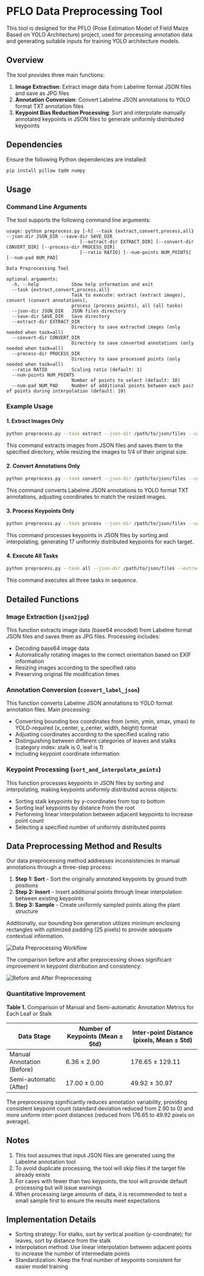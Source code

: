 # PFLO Data Preprocessing Tool

This tool is designed for the PFLO (Pose Estimation Model of Field Maize Based on YOLO Architecture) project, used for processing annotation data and generating suitable inputs for training YOLO architecture models.

## Overview

The tool provides three main functions:

1. **Image Extraction**: Extract image data from Labelme format JSON files and save as JPG files
2. **Annotation Conversion**: Convert Labelme JSON annotations to YOLO format TXT annotation files
3. **Keypoint Bias Reduction Processing**: Sort and interpolate manually annotated keypoints in JSON files to generate uniformly distributed keypoints

## Dependencies

Ensure the following Python dependencies are installed:

```bash
pip install pillow tqdm numpy
```

## Usage

### Command Line Arguments

The tool supports the following command line arguments:

```
usage: python preprocess.py [-h] --task {extract,convert,process,all} --json-dir JSON_DIR --save-dir SAVE_DIR
                           [--extract-dir EXTRACT_DIR] [--convert-dir CONVERT_DIR] [--process-dir PROCESS_DIR]
                           [--ratio RATIO] [--num-points NUM_POINTS] [--num-pad NUM_PAD]

Data Preprocessing Tool

optional arguments:
  -h, --help            Show help information and exit
  --task {extract,convert,process,all}
                        Task to execute: extract (extract images), convert (convert annotations), 
                        process (process points), all (all tasks)
  --json-dir JSON_DIR   JSON files directory
  --save-dir SAVE_DIR   Save directory
  --extract-dir EXTRACT_DIR
                        Directory to save extracted images (only needed when task=all)
  --convert-dir CONVERT_DIR
                        Directory to save converted annotations (only needed when task=all)
  --process-dir PROCESS_DIR
                        Directory to save processed points (only needed when task=all)
  --ratio RATIO         Scaling ratio (default: 1)
  --num-points NUM_POINTS
                        Number of points to select (default: 10)
  --num-pad NUM_PAD     Number of additional points between each pair of points during interpolation (default: 10)
```

### Example Usage

#### 1. Extract Images Only

```bash
python preprocess.py --task extract --json-dir /path/to/json/files --save-dir /path/to/save/images --ratio 4
```

This command extracts images from JSON files and saves them to the specified directory, while resizing the images to 1/4 of their original size.

#### 2. Convert Annotations Only

```bash
python preprocess.py --task convert --json-dir /path/to/json/files --save-dir /path/to/save/labels --ratio 4
```

This command converts Labelme JSON annotations to YOLO format TXT annotations, adjusting coordinates to match the resized images.

#### 3. Process Keypoints Only

```bash
python preprocess.py --task process --json-dir /path/to/json/files --save-dir /path/to/save/processed/json --num-points 17 --num-pad 10
```

This command processes keypoints in JSON files by sorting and interpolating, generating 17 uniformly distributed keypoints for each target.

#### 4. Execute All Tasks

```bash
python preprocess.py --task all --json-dir /path/to/json/files --extract-dir /path/to/save/images --convert-dir /path/to/save/labels --process-dir /path/to/save/processed/json --ratio 4 --num-points 17 --num-pad 10
```

This command executes all three tasks in sequence.

## Detailed Functions

### Image Extraction (`json2jpg`)

This function extracts image data (base64 encoded) from Labelme format JSON files and saves them as JPG files. Processing includes:

- Decoding base64 image data
- Automatically rotating images to the correct orientation based on EXIF information
- Resizing images according to the specified ratio
- Preserving original file modification times

### Annotation Conversion (`convert_label_json`)

This function converts Labelme JSON annotations to YOLO format annotation files. Main processing:

- Converting bounding box coordinates from (xmin, ymin, xmax, ymax) to YOLO-required (x_center, y_center, width, height) format
- Adjusting coordinates according to the specified scaling ratio
- Distinguishing between different categories of leaves and stalks (category index: stalk is 0, leaf is 1)
- Including keypoint coordinate information

### Keypoint Processing (`sort_and_interpolate_points`)

This function processes keypoints in JSON files by sorting and interpolating, making keypoints uniformly distributed across objects:

- Sorting stalk keypoints by y-coordinates from top to bottom
- Sorting leaf keypoints by distance from the root
- Performing linear interpolation between adjacent keypoints to increase point count
- Selecting a specified number of uniformly distributed points

## Data Preprocessing Method and Results

Our data preprocessing method addresses inconsistencies in manual annotations through a three-step process:

1. **Step 1: Sort** - Sort the originally annotated keypoints by ground truth positions
2. **Step 2: Insert** - Insert additional points through linear interpolation between existing keypoints
3. **Step 3: Sample** - Create uniformly sampled points along the plant structure

Additionally, our bounding box generation utilizes minimum enclosing rectangles with optimized padding (25 pixels) to provide adequate contextual information.

![Data Preprocessing Workflow](https://github.com/Akacaesarp/PFLO/blob/master/figure/3.png)

The comparison before and after preprocessing shows significant improvement in keypoint distribution and consistency:

![Before and After Preprocessing](https://github.com/Akacaesarp/PFLO/blob/master/figure/4.svg)

### Quantitative Improvement

**Table 1.** Comparison of Manual and Semi-automatic Annotation Metrics for Each Leaf or Stalk

| Data Stage | Number of Keypoints (Mean ± Std) | Inter-point Distance (pixels, Mean ± Std) |
|------------|----------------------------------|-------------------------------------------|
| Manual Annotation (Before) | 6.36 ± 2.90 | 176.65 ± 129.11 |
| Semi-automatic (After) | 17.00 ± 0.00 | 49.92 ± 30.97 |

The preprocessing significantly reduces annotation variability, providing consistent keypoint count (standard deviation reduced from 2.90 to 0) and more uniform inter-point distances (reduced from 176.65 to 49.92 pixels on average).

## Notes

1. This tool assumes that input JSON files are generated using the Labelme annotation tool
2. To avoid duplicate processing, the tool will skip files if the target file already exists
3. For cases with fewer than two keypoints, the tool will provide default processing but will issue warnings
4. When processing large amounts of data, it is recommended to test a small sample first to ensure the results meet expectations

## Implementation Details

- Sorting strategy: For stalks, sort by vertical position (y-coordinate); for leaves, sort by distance from the stalk
- Interpolation method: Use linear interpolation between adjacent points to increase the number of intermediate points
- Standardization: Keep the final number of keypoints consistent for easier model training


